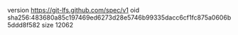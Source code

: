 version https://git-lfs.github.com/spec/v1
oid sha256:483680a85c197469ed6273d28e5746b99335dacc6cf1fc875a0606b5ddd8f582
size 12062
